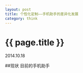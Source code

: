 ```yaml
---
layout: post
title: 个性化定制——手机助手的差异化发展
category: think
---
```

{{ page.title }}
================
<p class="meta">2014.10.18</p>

##现状
	目前的手机助手